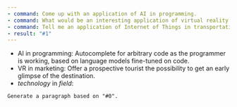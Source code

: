 ```yaml
---
- command: Come up with an application of AI in programming.
- command: What would be an interesting application of virtual reality in tourism?
- command: Tell me an application of Internet of Things in transportation
- result: "#1"
---
```


- AI in programming: Autocomplete for arbitrary code as the programmer is working, based on language models fine-tuned on code.
- VR in marketing: Offer a prospective tourist the possibility to get an early glimpse of the destination.
- *technology* in *field*: 

```dual
Generate a paragraph based on "#0".
```